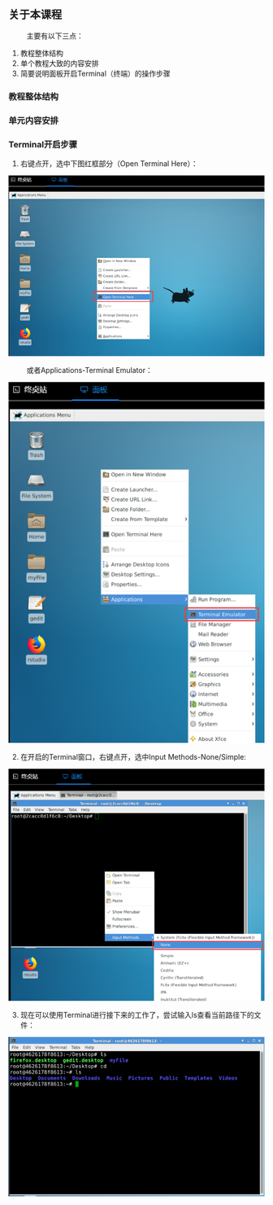## 关于本课程

&nbsp;&nbsp;&nbsp;&nbsp;&nbsp;&nbsp;&nbsp;&nbsp;
主要有以下三点：

1. 教程整体结构
2. 单个教程大致的内容安排
3. 简要说明面板开启Terminal（终端）的操作步骤

### 教程整体结构
	


### 单元内容安排



### Terminal开启步骤
1. 右键点开，选中下图红框部分（Open Terminal Here）：

![sce0-op1](/images/sce0-op1.png)
	
&nbsp;&nbsp;&nbsp;&nbsp;&nbsp;&nbsp;&nbsp;&nbsp;
或者Applications-Terminal Emulator：

![sce0-op2](/images/sce0-op2.png)

2. 在开启的Terminal窗口，右键点开，选中Input Methods-None/Simple:

![sce0-op3](/images/sce0-op3.png)
	
3. 现在可以使用Terminal进行接下来的工作了，尝试输入ls查看当前路径下的文件：

![sce0-op4](/images/sce0-op4.png)


